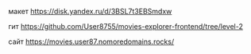 макет https://disk.yandex.ru/d/3BSL7t3EBSmdxw

гит https://github.com/User8755/movies-explorer-frontend/tree/level-2

сайт https://movies.user87.nomoredomains.rocks/